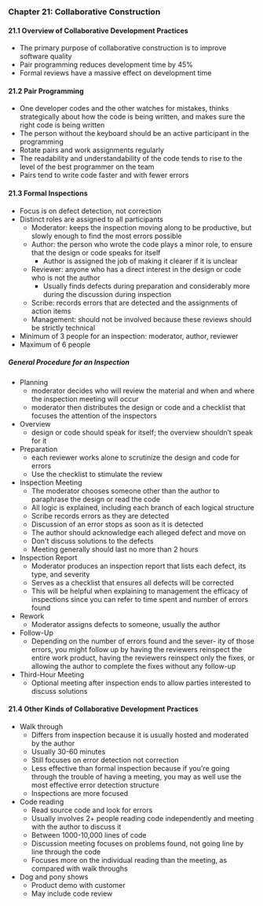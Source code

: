 ### Chapter 21: Collaborative Construction

#### 21.1 Overview of Collaborative Development Practices
* The primary purpose of collaborative construction is to improve software quality
* Pair programming reduces development time by 45%
* Formal reviews have a massive effect on development time

#### 21.2 Pair Programming
* One developer codes and the other watches for mistakes, thinks strategically about how the code is being written, and makes sure the right code is being written
* The person without the keyboard should be an active participant in the programming
* Rotate pairs and work assignments regularly
* The readability and understandability of the code tends to rise to the level of the best programmer on the team
* Pairs tend to write code faster and with fewer errors

#### 21.3 Formal Inspections
* Focus is on defect detection, not correction
* Distinct roles are assigned to all participants
  * Moderator: keeps the inspection moving along to be productive, but slowly enough to find the most errors possible
  * Author: the person who wrote the code plays a minor role, to ensure that the design or code speaks for itself
    * Author is assigned the job of making it clearer if it is unclear
  * Reviewer: anyone who has a direct interest in the design or code who is not the author
    * Usually finds defects during preparation and considerably more during the discussion during inspection
  * Scribe: records errors that are detected and the assignments of action items
  * Management: should not be involved because these reviews should be strictly technical
* Minimum of 3 people for an inspection: moderator, author, reviewer
* Maximum of 6 people

##### General Procedure for an Inspection
* Planning
  * moderator decides who will review the material and when and where the inspection meeting will occur
  * moderator then distributes the design or code and a checklist that focuses the attention of the inspectors
* Overview
  * design or code should speak for itself; the overview shouldn’t speak for it
* Preparation
  * each reviewer works alone to scrutinize the design and code for errors
  * Use the checklist to stimulate the review
* Inspection Meeting
  * The moderator chooses someone other than the author to paraphrase the design or read the code 
  * All logic is explained, including each branch of each logical structure 
  * Scribe records errors as they are detected
  * Discussion of an error stops as soon as it is detected
  * The author should acknowledge each alleged defect and move on 
  * Don't discuss solutions to the defects
  * Meeting generally should last no more than 2 hours
* Inspection Report
  * Moderator produces an inspection report that lists each defect, its type, and severity
  * Serves as a checklist that ensures all defects will be corrected
  * This will be helpful when explaining to management the efficacy of inspections since you can refer to time spent and number of errors found
* Rework
  * Moderator assigns defects to someone, usually the author
* Follow-Up
  * Depending on the number of errors found and the sever- ity of those errors, you might follow up by having the reviewers reinspect the entire work product, having the reviewers reinspect only the fixes, or allowing the author to complete the fixes without any follow-up
* Third-Hour Meeting
  * Optional meeting after inspection ends to allow parties interested to discuss solutions

#### 21.4 Other Kinds of Collaborative Development Practices
* Walk through
  * Differs from inspection because it is usually hosted and moderated by the author
  * Usually 30-60 minutes
  * Still focuses on error detection not correction
  * Less effective than formal inspection because if you're going through the trouble of having a meeting, you may as well use the most effective error detection structure
  * Inspections are more focused
* Code reading
  * Read source code and look for errors
  * Usually involves 2+ people reading code independently and meeting with the author to discuss it
  * Between 1000-10,000 lines of code
  * Discussion meeting focuses on problems found, not going line by line through the code
  * Focuses more on the individual reading than the meeting, as compared with walk throughs 
* Dog and pony shows
  * Product demo with customer
  * May include code review
